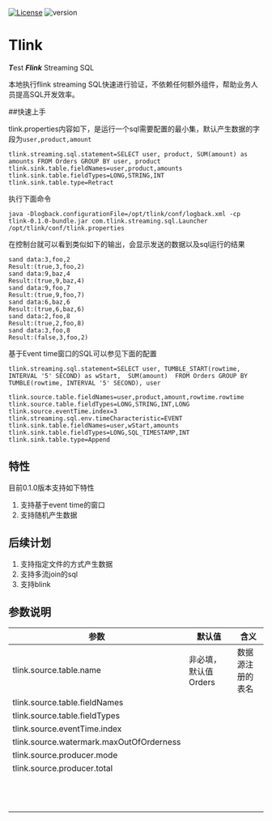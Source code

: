 [![License](https://img.shields.io/badge/license-MIT-green.svg)](LICENSE)
![version](https://img.shields.io/badge/version-0.1.0-blue.svg?maxAge=2592000)

# Tlink
***T***est ***Flink*** Streaming SQL

本地执行flink streaming SQL快速进行验证，不依赖任何额外组件，帮助业务人员提高SQL开发效率。

##快速上手

tlink.properties内容如下，是运行一个sql需要配置的最小集，默认产生数据的字段为`user,product,amount`

```properties
tlink.streaming.sql.statement=SELECT user, product, SUM(amount) as amounts FROM Orders GROUP BY user, product
tlink.sink.table.fieldNames=user,product,amounts
tlink.sink.table.fieldTypes=LONG,STRING,INT
tlink.sink.table.type=Retract
```

执行下面命令

```shell
java -Dlogback.configurationFile=/opt/tlink/conf/logback.xml -cp  tlink-0.1.0-bundle.jar com.tlink.streaming.sql.Launcher /opt/tlink/conf/tlink.properties
```

在控制台就可以看到类似如下的输出，会显示发送的数据以及sql运行的结果

```shell
sand data:3,foo,2
Result:(true,3,foo,2)
sand data:9,baz,4
Result:(true,9,baz,4)
sand data:9,foo,7
Result:(true,9,foo,7)
sand data:6,baz,6
Result:(true,6,baz,6)
sand data:2,foo,8
Result:(true,2,foo,8)
sand data:3,foo,8
Result:(false,3,foo,2)
```

基于Event time窗口的SQL可以参见下面的配置

```properties
tlink.streaming.sql.statement=SELECT user, TUMBLE_START(rowtime, INTERVAL '5' SECOND) as wStart,  SUM(amount)  FROM Orders GROUP BY TUMBLE(rowtime, INTERVAL '5' SECOND), user

tlink.source.table.fieldNames=user,product,amount,rowtime.rowtime
tlink.source.table.fieldTypes=LONG,STRING,INT,LONG
tlink.source.eventTime.index=3
tlink.streaming.sql.env.timeCharacteristic=EVENT
tlink.sink.table.fieldNames=user,wStart,amounts
tlink.sink.table.fieldTypes=LONG,SQL_TIMESTAMP,INT
tlink.sink.table.type=Append
```

## 特性

目前0.1.0版本支持如下特性

1. 支持基于event time的窗口
2. 支持随机产生数据

## 后续计划

1. 支持指定文件的方式产生数据
2. 支持多流join的sql
3. 支持blink

## 参数说明

| 参数                                     | 默认值               | 含义             |
| ---------------------------------------- | -------------------- | ---------------- |
| tlink.source.table.name                  | 非必填，默认值Orders | 数据源注册的表名 |
| tlink.source.table.fieldNames            |                      |                  |
| tlink.source.table.fieldTypes            |                      |                  |
| tlink.source.eventTime.index             |                      |                  |
| tlink.source.watermark.maxOutOfOrderness |                      |                  |
| tlink.source.producer.mode               |                      |                  |
| tlink.source.producer.total              |                      |                  |
|                                          |                      |                  |
|                                          |                      |                  |
|                                          |                      |                  |
|                                          |                      |                  |
|                                          |                      |                  |
|                                          |                      |                  |
|                                          |                      |                  |
|                                          |                      |                  |
|                                          |                      |                  |
|                                          |                      |                  |
|                                          |                      |                  |
|                                          |                      |                  |

